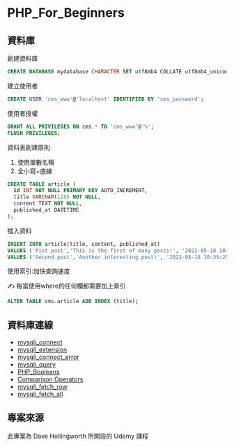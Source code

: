 # PHP_For_Beginners

## 資料庫

創建資料庫
```sql
CREATE DATABASE mydatabase CHARACTER SET utf8mb4 COLLATE utf8mb4_unicode_ci;
```
建立使用者
```sql
CREATE USER 'cms_www'@'localhost' IDENTIFIED BY 'cms_password';
```

使用者授權
```sql
GRANT ALL PRIVILEGES ON cms.* TO 'cms_www'@'%';
FLUSH PRIVILEGES;
```

資料表創建原則
1. 使用單數名稱
2. 全小寫+底線

```sql
CREATE TABLE article (
  id INT NOT NULL PRIMARY KEY AUTO_INCREMENT,
  title VARCHAR(128) NOT NULL,
  content TEXT NOT NULL,
  published_at DATETIME
);
```

插入資料
```sql
INSERT INTO article(title, content, published_at)
VALUES ('Fist post','This is the first of many posts!', '2022-05-18 10:30:25'),
VALUES ('Second post','Another interesting post!', '2022-05-18 10:35:25');
```

使用索引:加快查詢速度

✍️ 每當使用where的任何欄都需要加上索引
```sql
ALTER TABLE cms.article ADD INDEX (title);
```

## 資料庫連線

- [mysqli_connect](https://www.php.net/manual/en/function.mysqli-connect.php)
- [mysqli_extension](https://www.php.net/manual/en/book.mysqli.php)
- [mysqli_connect_error](https://www.php.net/manual/en/mysqli.connect-error.php)
- [mysqli_query](https://www.php.net/manual/en/mysqli.query.php)
- [PHP_Booleans](https://www.php.net/manual/en/language.types.boolean.php#language.types.boolean.casting)
- [Comparison Operators](https://www.php.net/manual/en/language.operators.comparison.php)
- [mysqli_fetch_row](https://www.php.net/manual/en/mysqli-result.fetch-row.php)
- [mysqli_fetch_all](https://www.php.net/manual/en/mysqli-result.fetch-all.php)

## 專案來源

此專案為 Dave Hollingworth 所開設的 Udemy 課程
